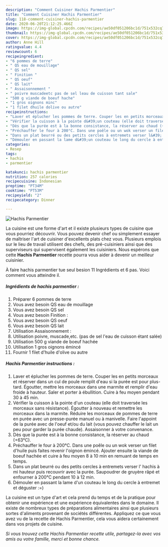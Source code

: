 ```yaml
---
description: "Comment Cuisiner Hachis Parmentier"
title: "Comment Cuisiner Hachis Parmentier"
slug: 118-comment-cuisiner-hachis-parmentier
date: 2020-06-20T21:12:25.466Z
image: https://img-global.cpcdn.com/recipes/ae50df051206bc1d/751x532cq70/hachis-parmentier-photo-principale-de-la-recette.jpg
thumbnail: https://img-global.cpcdn.com/recipes/ae50df051206bc1d/751x532cq70/hachis-parmentier-photo-principale-de-la-recette.jpg
cover: https://img-global.cpcdn.com/recipes/ae50df051206bc1d/751x532cq70/hachis-parmentier-photo-principale-de-la-recette.jpg
author: Anne Hill
ratingvalue: 4.4
reviewcount: 6
recipeingredient:
- "6 pommes de terre"
- " QS eau de mouillage"
- " QS sel"
- " Finition "
- " QS oeuf"
- " QS lait"
- " Assaisonnement "
- " poivre muscadeetc pas de sel leau de cuisson tant sale"
- "500 g viande de boeuf hache"
- "1 gros oignons minc"
- "1 filet dhuile dolive ou autre"
recipeinstructions:
- "Laver et éplucher les pommes de terre. Couper les en petits morceaux et réserver dans un cul de poule remplit d&#39;eau si la purée est pour plus-tard. Égoutter, mettre les morceaux dans une marmite et remplir d&#39;eau froide à hauteur. Saler et porter à ébullition. Cuire à feu moyen pendant 30 à 45 min."
- "Vérifier la cuisson à la pointe d&#39;un couteau (elle doit traversée les morceaux sans résistance). Égoutter à nouveau et remettre les morceaux dans la marmite. Réduire les morceaux de pommes de terre en purée avec un presse-purée manuel ou à manivelle. Faire l&#39;appoint de la purée avec de l&#39;oeuf et/ou du lait (vous pouvez chauffer le lait un peu pour garder la purée chaude). Assaisonner à votre convenance."
- "Dès que la purée est à la bonne consistance, la réserver au chaud (+63°C)."
- "Préchauffer le four à 200°C. Dans une poêle ou un wok verser un filet d&#39;huile puis faites revenir l&#39;oignon émincé. Ajouter ensuite la viande de boeuf hachée et cuire à feu moyen 8 à 10 min en remuant de temps en temps."
- "Dans un plat beurré ou des petits cercles à entremets verser l&#39; hachis à mi hauteur puis recouvrir avec la purée. Saupoudrer de gruyère râpé et enfourner à 200°C pendant 10 à 12 min."
- "Démouler en passant la lame d&#39;un couteau le long du cercle à entremet et déguster :=)"
categories:
- Resep
tags:
- hachis
- parmentier

katakunci: hachis parmentier 
nutrition: 257 calories
recipecuisine: Indonesian
preptime: "PT34M"
cooktime: "PT53M"
recipeyield: "2"
recipecategory: Dinner

---
```



![Hachis Parmentier](https://img-global.cpcdn.com/recipes/ae50df051206bc1d/751x532cq70/hachis-parmentier-photo-principale-de-la-recette.jpg)

La cuisine est une forme d'art et il existe plusieurs types de cuisine que vous pourriez découvrir. Vous pouvez devenir chef ou simplement essayer de maîtriser l'art de cuisiner d'excellents plats chez vous. Plusieurs emplois sur le lieu de travail utilisent des chefs, des pré-cuisiniers ainsi que des superviseurs qui supervisent également les cuisiniers. Nous espérons que cette <strong> Hachis Parmentier </strong> recette pourra vous aider à devenir un meilleur cuisinier.

<!--inarticleads1-->

À faire hachis parmentier tue seul besion 11 Ingrédients et 6 pas. Voici comment vous atteindre il.

##### Ingrédients de hachis parmentier :

1. Préparer 6 pommes de terre
1. Vous avez besoin  QS eau de mouillage
1. Vous avez besoin  QS sel
1. Vous avez besoin  Finition :
1. Vous avez besoin  QS oeuf
1. Vous avez besoin  QS lait
1. Utilisation  Assaisonnement :
1. Utilisation  poivre, muscade,etc. (pas de sel l&#39;eau de cuisson étant salée)
1. Utilisation 500 g viande de boeuf hachée
1. Utilisation 1 gros oignons émincé
1. Fournir 1 filet d&#39;huile d&#39;olive ou autre




<!--inarticleads2-->

##### Hachis Parmentier instructions :

1. Laver et éplucher les pommes de terre. Couper les en petits morceaux et réserver dans un cul de poule remplit d&#39;eau si la purée est pour plus-tard. Égoutter, mettre les morceaux dans une marmite et remplir d&#39;eau froide à hauteur. Saler et porter à ébullition. Cuire à feu moyen pendant 30 à 45 min.
1. Vérifier la cuisson à la pointe d&#39;un couteau (elle doit traversée les morceaux sans résistance). Égoutter à nouveau et remettre les morceaux dans la marmite. Réduire les morceaux de pommes de terre en purée avec un presse-purée manuel ou à manivelle. Faire l&#39;appoint de la purée avec de l&#39;oeuf et/ou du lait (vous pouvez chauffer le lait un peu pour garder la purée chaude). Assaisonner à votre convenance.
1. Dès que la purée est à la bonne consistance, la réserver au chaud (+63°C).
1. Préchauffer le four à 200°C. Dans une poêle ou un wok verser un filet d&#39;huile puis faites revenir l&#39;oignon émincé. Ajouter ensuite la viande de boeuf hachée et cuire à feu moyen 8 à 10 min en remuant de temps en temps.
1. Dans un plat beurré ou des petits cercles à entremets verser l&#39; hachis à mi hauteur puis recouvrir avec la purée. Saupoudrer de gruyère râpé et enfourner à 200°C pendant 10 à 12 min.
1. Démouler en passant la lame d&#39;un couteau le long du cercle à entremet et déguster :=)




<!--inarticleads1-->

<p>
La cuisine est un type d'art et cela prend du temps et de la pratique pour obtenir une expérience et une expérience équivalentes dans le domaine. Il existe de nombreux types de préparations alimentaires ainsi que plusieurs sortes d'aliments provenant de sociétés différentes. Appliquez ce que vous avez vu de la recette de Hachis Parmentier, cela vous aidera certainement dans vos projets de cuisine.
</p>

<p>
<i>Si vous trouvez cette Hachis Parmentier recette utile, partagez-la avec vos amis ou votre famille, merci et bonne chance.</i>
</p>
